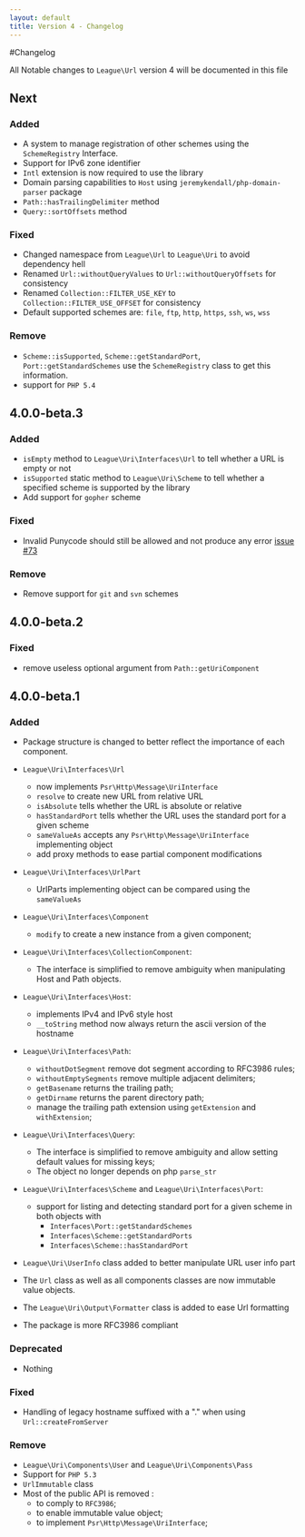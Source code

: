 ```yaml
---
layout: default
title: Version 4 - Changelog
---
```


#Changelog

All Notable changes to `League\Url` version 4 will be documented in this file

## Next

### Added

- A system to manage registration of other schemes using the `SchemeRegistry` Interface.
- Support for IPv6 zone identifier
- `Intl` extension is now required to use the library
- Domain parsing capabilities to `Host` using `jeremykendall/php-domain-parser` package
- `Path::hasTrailingDelimiter` method
- `Query::sortOffsets` method

### Fixed

- Changed namespace from `League\Url` to `League\Uri` to avoid dependency hell
- Renamed `Url::withoutQueryValues` to `Url::withoutQueryOffsets` for consistency
- Renamed `Collection::FILTER_USE_KEY` to `Collection::FILTER_USE_OFFSET` for consistency
- Default supported schemes are: `file`, `ftp`, `http`, `https`, `ssh`, `ws`, `wss`

### Remove

- `Scheme::isSupported`, `Scheme::getStandardPort`, `Port::getStandardSchemes` use the `SchemeRegistry` class to get this information.
- support for `PHP 5.4`

## 4.0.0-beta.3

### Added

- `isEmpty` method to `League\Uri\Interfaces\Url` to tell whether a URL is empty or not
- `isSupported` static method to `League\Uri\Scheme` to tell whether a specified scheme is supported by the library
- Add support for `gopher` scheme

### Fixed

- Invalid Punycode should still be allowed and not produce any error [issue #73](https://github.com/thephpleague/url/issues/73)

### Remove

 - Remove support for `git` and `svn` schemes

## 4.0.0-beta.2

### Fixed
- remove useless optional argument from `Path::getUriComponent`

## 4.0.0-beta.1

### Added

- Package structure is changed to better reflect the importance of each component.

- `League\Uri\Interfaces\Url`
    -  now implements `Psr\Http\Message\UriInterface`
    - `resolve` to create new URL from relative URL
    - `isAbsolute` tells whether the URL is absolute or relative
    - `hasStandardPort`  tells whether the URL uses the standard port for a given scheme
    - `sameValueAs` accepts any `Psr\Http\Message\UriInterface` implementing object
    - add proxy methods to ease partial component modifications

- `League\Uri\Interfaces\UrlPart`
    -  UrlParts implementing object can be compared using the `sameValueAs`

- `League\Uri\Interfaces\Component`
    - `modify` to create a new instance from a given component;

- `League\Uri\Interfaces\CollectionComponent`:
    - The interface is simplified to remove ambiguity when manipulating Host and Path objects.

- `League\Uri\Interfaces\Host`:
    - implements IPv4 and IPv6 style host
    - `__toString` method now always return the ascii version of the hostname

- `League\Uri\Interfaces\Path`:
    - `withoutDotSegment` remove dot segment according to RFC3986 rules;
    - `withoutEmptySegments` remove multiple adjacent delimiters;
    - `getBasename` returns the trailing path;
    - `getDirname` returns the parent directory path;
    - manage the trailing path extension using `getExtension` and `withExtension`;

- `League\Uri\Interfaces\Query`:
    - The interface is simplified to remove ambiguity and allow setting default values for missing keys;
    - The object no longer depends on php `parse_str`

- `League\Uri\Interfaces\Scheme` and `League\Uri\Interfaces\Port`:
    - support for listing and detecting standard port for a given scheme in both objects with
        - `Interfaces\Port::getStandardSchemes`
        - `Interfaces\Scheme::getStandardPorts`
        - `Interfaces\Scheme::hasStandardPort`

- `League\Uri\UserInfo` class added to better manipulate URL user info part

- The `Url` class as well as all components classes are now immutable value objects.
- The `League\Uri\Output\Formatter` class is added to ease Url formatting
- The package is more RFC3986 compliant

### Deprecated
- Nothing

### Fixed
- Handling of legacy hostname suffixed with a "." when using `Url::createFromServer`

### Remove
- `League\Uri\Components\User` and `League\Uri\Components\Pass`
- Support for `PHP 5.3`
- `UrlImmutable` class
- Most of the public API is removed :
    - to comply to `RFC3986`;
    - to enable immutable value object;
    - to implement `Psr\Http\Message\UriInterface`;